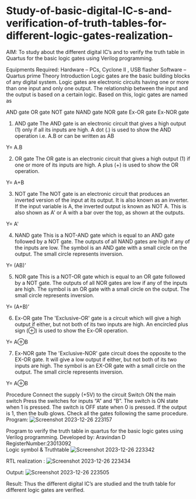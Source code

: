 # Study-of-basic-digital-IC-s-and-verification-of-truth-tables-for-different-logic-gates-realization-
 AIM:
To study about the different digital IC’s and to verify the truth table in Quartus for the basic logic gates using Verilog programming.

Equipments Required:
Hardware – PCs, Cyclone II , USB flasher
Software – Quartus prime
Theory
Introduction
Logic gates are the basic building blocks of any digital system. Logic gates are electronic circuits having one or more than one input and only one output. The relationship between the input and the output is based on a certain logic. Based on this, logic gates are named as

AND gate
OR gate
NOT gate
NAND gate
NOR gate
Ex-OR gate
Ex-NOR gate
1) AND gate
The AND gate is an electronic circuit that gives a high output (1) only if all its inputs are high. A dot (.) is used to show the AND operation i.e. A.B or can be written as AB

Y= A.B

2) OR gate
The OR gate is an electronic circuit that gives a high output (1) if one or more of its inputs are high. A plus (+) is used to show the OR operation.

Y= A+B

3) NOT gate
The NOT gate is an electronic circuit that produces an inverted version of the input at its output. It is also known as an inverter. If the input variable is A, the inverted output is known as NOT A. This is also shown as A' or A with a bar over the top, as shown at the outputs.

Y= A'

4) NAND gate
This is a NOT-AND gate which is equal to an AND gate followed by a NOT gate. The outputs of all NAND gates are high if any of the inputs are low. The symbol is an AND gate with a small circle on the output. The small circle represents inversion.

Y= (AB)’

5) NOR gate
This is a NOT-OR gate which is equal to an OR gate followed by a NOT gate. The outputs of all NOR gates are low if any of the inputs are high. The symbol is an OR gate with a small circle on the output. The small circle represents inversion.

Y= (A+B)’

6) Ex-OR gate
The 'Exclusive-OR' gate is a circuit which will give a high output if either, but not both of its two inputs are high. An encircled plus sign (⊕) is used to show the Ex-OR operation.

Y= A⊕B

7) Ex-NOR gate
The 'Exclusive-NOR' gate circuit does the opposite to the EX-OR gate. It will give a low output if either, but not both of its two inputs are high. The symbol is an EX-OR gate with a small circle on the output. The small circle represents inversion.

Y= A⊕B

Procedure
Connect the supply (+5V) to the circuit
Switch ON the main switch
Press the switches for inputs “A” and “B”. The switch is ON state when 1 is pressed. The switch is OFF state when 0 is pressed.
If the output is 1, then the bulb glows.
Check all the gates following the same procedure.
Program:
![Screenshot 2023-12-26 223157](https://github.com/Aravindan2006/DE.EX.01/assets/151760062/795deab7-ced1-4799-9b9d-087d8350f178)

Program to verify the truth table in quartus for the basic logic gates using Verilog programming.
Developed by: Aravindan D
RegisterNumber:23013092  
Logic symbol & Truthtable
![Screenshot 2023-12-26 223342](https://github.com/Aravindan2006/DE.EX.01/assets/151760062/db5124e6-a100-4629-a73a-b076c6defe08)

RTL realization :
![Screenshot 2023-12-26 223434](https://github.com/Aravindan2006/DE.EX.01/assets/151760062/6dfa6be2-0900-4f2f-924b-e48ff16d0c8a)

Output:
![Screenshot 2023-12-26 223505](https://github.com/Aravindan2006/DE.EX.01/assets/151760062/0bfd098a-86a7-4d46-b179-ed0a5e13d079)


Result:
Thus the different digital IC’s are studied and the truth table for different logic gates are verified.
